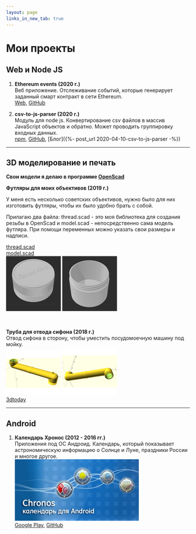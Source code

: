 ```yaml
---
layout: page
links_in_new_tab: true
---
```

# Мои проекты

## Web и Node JS
1. **Ethereum events (2020 г.)**  
Веб приложение. Отслеживание событий, которые генерирует заданный смарт контракт в сети Ethereum.  
[Web](https://ethereum-events.com), [GitHub](https://github.com/Mendeo/ethereum-events)

1. **csv-to-js-parser (2020 г.)**  
Модуль для node js. Конвертирование csv файлов в массив JavaScript объектов и обратно. Может проводить группировку входных данных.  
[npm](https://www.npmjs.com/package/csv-to-js-parser), [GitHub](https://github.com/Mendeo/csv-to-js-parser), [Блог]({%- post_url 2020-04-10-csv-to-js-parser -%})

---
## 3D моделирование и печать
**Свои модели я делаю в программе [OpenScad](https://www.openscad.org)** 

**Футляры  для моих объективов (2019 г.)**

У меня есть несколько советских объективов, нужно было для них изготовить футляры, чтобы их было удобно брать с собой.

Прилагаю два файла: thread.scad - это моя библиотека для создания резьбы в OpenScad и model.scad - непосредственно сама модель футляра. При помощи переменных можно указать свои размеры и надписи.  

[thread.scad](/assets/projects/futlyar-dlya-obektiva/thread.scad)  
[model.scad](/assets/projects/futlyar-dlya-obektiva/model.scad)  
![Крышка](/assets/projects/futlyar-dlya-obektiva/Gelios44-2-up.png)
![Нижняя часть](/assets/projects/futlyar-dlya-obektiva/Gelios44-2-down.png)

<br>

**Труба для отвода сифона (2018 г.)**  
    Отвод сифона в сторону, чтобы уместить посудомоечную машину под мойку.  
    ![изображение модели 1](/assets/projects/kitchen-sink-draining/KitchenSinkDraining1.png)
    ![изображение модели 2](/assets/projects/kitchen-sink-draining/KitchenSinkDraining2.png)  
    [3dtoday](https://3dtoday.ru/3d-models/for-home/kitchen/truba_dlya_otvoda_sifona)

---
## Android
1. **Календарь Хронос (2012 - 2016 гг.)**  
Приложения под ОС Андроид. Календарь, который показывает астрономическую информацию о Солнце и Луне, праздники России и многое другое.  
![logo](/assets/projects/chronos/chronos.jpg)  
[Google Play](https://play.google.com/store/apps/details?id=ru.mendeo.chronos), [GitHub](https://github.com/Mendeo/Chronos)